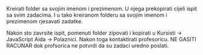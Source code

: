 Kreirati folder sa svojim imenom i prezimenom. U njega prekopirati cijeli ispit sa svim zadacima. I u tako kreiranom folderu sa svojim imenom i prezimenom rjesavati zadatke.

Nakon sto zavrsite ispit, pomenuti folder zipovati i kopirati u Kursisti -> JavaScript Aida -> Polaznici. Nakon toga kontaktirati profesoricu. NE GASITI RACUNAR dok profsorica ne potvrdi da su zadaci uredno poslati.